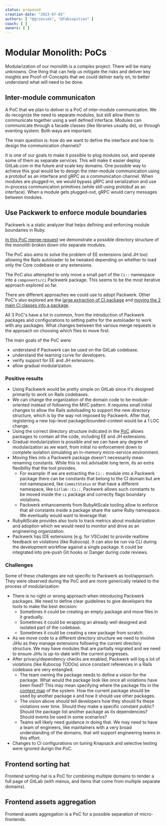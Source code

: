 ```yaml
---
status: proposed
creation-date: "2023-07-05"
authors: [ "@grzesiek", "@fabiopitino" ]
coach: [ ]
owners: [ ]
---
```


# Modular Monolith: PoCs

Modularization of our monolith is a complex project. There will be many
unknowns. One thing that can help us mitigate the risks and deliver key
insights are Proof-of-Concepts that we could deliver early on, to better
understand what will need to be done.

## Inter-module communicaton

A PoC that we plan to deliver is a PoC of inter-module communication. We do
recognize the need to separate modules, but still allow them to communicate
together using a well defined interface. Modules can communicate through a
facade classes (like libraries usually do), or through eventing system. Both
ways are important.

The main question is: how do we want to define the interface and how to design
the communication channels?

It is one of our goals to make it possible to plug modules out, and operate
some of them as separate services. This will make it easier deploy GitLab.com
in the future and scale key domains. One possible way to achieve this goal
would be to design the inter-module communication using a protobuf as an
interface and gRPC as a communication channel. When modules are plugged-in, we
would bypass gRPC and serialization and use in-process communication primitives
(while still using protobuf as an interface). When a module gets plugged-out,
gRPC would carry messages between modules.

## Use Packwerk to enforce module boundaries

Packwerk is a static analyzer that helps defining and enforcing module boundaries
in Ruby. 

[In this PoC merge request](https://gitlab.com/gitlab-org/gitlab/-/merge_requests/98801)
we demonstrate a possible directory structure of the monolith broken down into separate
modules.

The PoC also aims to solve the problem of EE extensions (and JH too) allowing the
Rails autoloader to be tweaked depending on whether to load only the Core codebase or
any extensions.

The PoC also attempted to only move a small part of the `Ci::` namespace into a
`components/ci` Packwerk package. This seems to be the most iterative approach
explored so far.

There are different approaches we could use to adopt Packwerk. Other PoC's also
explored are the [large extraction of CI package](https://gitlab.com/gitlab-org/gitlab/-/merge_requests/88899)
and [moving the 2 main CI classes into a package](https://gitlab.com/gitlab-org/gitlab/-/merge_requests/90595).

All 3 PoC's have a lot in common, from the introduction of Packwerk packages and configurations
to setting paths for the autoloader to work with any packages. What changes between the
various merge requests is the approach on choosing which files to move first.

The main goals of the PoC were:

- understand if Packwerk can be used on the GitLab codebase.
- understand the learning curve for developers.
- verify support for EE and JH extensions.
- allow gradual modularization.

### Positive results

- Using Packwerk would be pretty simple on GitLab since it's designed primarily to work
  on Rails codebases.
- We can change the organization of the domain code to be module-oriented instead of following
  the MVC pattern. It requires small initial changes to allow the Rails autoloading
  to support the new directory structure, which is by the way not imposed by Packwerk.
  After that, registering a new top-level package/bounded-context would be a 1 LOC change.
- Using the correct directory structure indicated in the [PoC](https://gitlab.com/gitlab-org/gitlab/-/merge_requests/98801)
  allows packages to contain all the code, including EE and JH extensions.
- Gradual modularization is possible and we can have any degree of modularization as we want,
  from initial no enforcement down to complete isolation simulating an in-memory micro-service environment.
- Moving files into a Packwerk package doesn't necessarily mean renaming constants.
  While this is not advisable long term, its an extra flexibility that the tool provides.
  - For example: If we are extracting the `Ci::` module into a Packwerk package there can be
    constants that belong to the CI domain but are not namespaced, like `CommitStatus` or
    that have a different namespace, like `Gitlab::Ci::`.
    Packwerk allows such constants to be moved inside the `ci` package and correctly flags
    boundary violations.
  - Packwerk enhancements from RubyAtScale tooling allow to enforce that all constants inside
    a package share the same Ruby namespace. We eventually would want to leverage that.
- RubyAtScale provides also tools to track metrics about modularization and adoption which we
  would need to monitor and drive as an engineering organization.
- Packwerk has IDE extensions (e.g. for VSCode) to provide realtime feedback on violations
  (like Rubocop). It can also be run via CLI during the development workflow against a single
  package. It could be integrated into pre-push Git hooks or Danger during code reviews.

### Challenges

Some of these challenges are not specific to Packwerk as tool/approach. They were observed
during the PoC and are more generically related to the process of modularization:

- There is no right or wrong approach when introducing Packwerk packages. We need to define
  clear guidelines to give developers the tools to make the best decision:
  - Sometimes it could be creating an empty package and move files in it gradually.
  - Sometimes it could be wrapping an already well designed and isolated part of the codebase.
  - Sometimes it could be creating a new package from scratch.
- As we move code to a different directory structure we need to involve JiHu as they manage
  extensions following the current directory structure.
  We may have modules that are partially migrated and we need to ensure JiHu is up-to-date
  with the current progresses.
- After privacy/dependency checks are enabled, Packwerk will log a lot of violations
  (like Rubocop TODOs) since constant references in a Rails codebase are very entangled.
  - The team owning the package needs to define a vision for the package.
    What would the package look like once all violations have been fixed?
    This may mean specifying where the package fits in the
    [context map](https://www.oreilly.com/library/view/what-is-domain-driven/9781492057802/ch04.html)
    of the system. How the current package should be used by another package `A` and how
    it should use other packages.
  - The vision above should tell developers how they should fix these violations over time.
    Should they make a specific constant public? Should the package list another package as its
    dependencies? Should events be used in some scenarios?
  - Teams will likely need guidance in doing that. We may need to have a team of engineers, like
    maintainers with a very broad understanding of the domains, that will support engineering
    teams in this effort.
- Changes to CI configurations on tuning Knapsack and selective testing were ignored durign the
  PoC.

## Frontend sorting hat

Frontend sorting-hat is a PoC for combining multiple domains to render a full
page of GitLab (with menus, and items that come from multiple separate
domains).

## Frontend assets aggregation

Frontend assets aggregation is a PoC for a possible separation of micro-frontends.
